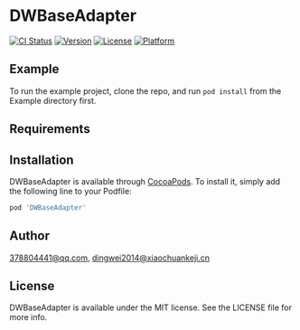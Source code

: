 # DWBaseAdapter

[![CI Status](https://img.shields.io/travis/378804441@qq.com/DWBaseAdapter.svg?style=flat)](https://travis-ci.org/378804441@qq.com/DWBaseAdapter)
[![Version](https://img.shields.io/cocoapods/v/DWBaseAdapter.svg?style=flat)](https://cocoapods.org/pods/DWBaseAdapter)
[![License](https://img.shields.io/cocoapods/l/DWBaseAdapter.svg?style=flat)](https://cocoapods.org/pods/DWBaseAdapter)
[![Platform](https://img.shields.io/cocoapods/p/DWBaseAdapter.svg?style=flat)](https://cocoapods.org/pods/DWBaseAdapter)

## Example

To run the example project, clone the repo, and run `pod install` from the Example directory first.

## Requirements

## Installation

DWBaseAdapter is available through [CocoaPods](https://cocoapods.org). To install
it, simply add the following line to your Podfile:

```ruby
pod 'DWBaseAdapter'
```

## Author

378804441@qq.com, dingwei2014@xiaochuankeji.cn

## License

DWBaseAdapter is available under the MIT license. See the LICENSE file for more info.
